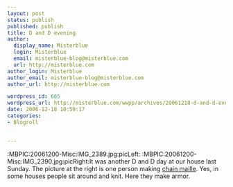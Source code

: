 ```yaml
---
layout: post
status: publish
published: publish
title: D and D evening
author:
  display_name: Misterblue
  login: Misterblue
  email: misterblue-blog@misterblue.com
  url: http://misterblue.com
author_login: Misterblue
author_email: misterblue-blog@misterblue.com
author_url: http://misterblue.com

wordpress_id: 665
wordpress_url: http://misterblue.com/wwpp/archives/20061218-d-and-d-evening
date: 2006-12-18 10:59:17
categories:
- Blogroll


---
```

:MBPIC:20061200-Misc:IMG_2389.jpg:picLeft: :MBPIC:20061200-Misc:IMG_2390.jpg:picRight:It was another D and D day at our house last Sunday. The picture at the right is one person making <a href="http://en.wikipedia.org/wiki/Chainmail">chain maille</a>. Yes, in some houses people sit around and knit. Here they make armor.
